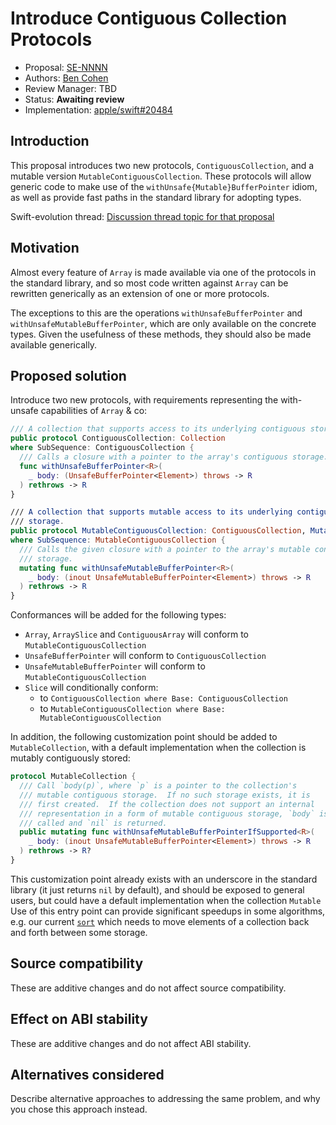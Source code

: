 # Introduce Contiguous Collection Protocols

* Proposal: [SE-NNNN](NNNN-contiguous-collection.md)
* Authors: [Ben Cohen](https://github.com/airspeedswift)
* Review Manager: TBD
* Status: **Awaiting review**
* Implementation: [apple/swift#20484](https://github.com/apple/swift/pull/20484)

## Introduction

This proposal introduces two new protocols, `ContiguousCollection`, and a
mutable version `MutableContiguousCollection`. These protocols will allow
generic code to make use of the `withUnsafe{Mutable}BufferPointer` idiom,
as well as provide fast paths in the standard library for adopting types.

Swift-evolution thread: [Discussion thread topic for that proposal](https://forums.swift.org/)

## Motivation

Almost every feature of `Array` is made available via one of the protocols
in the standard library, and so most code written against `Array` can be
rewritten generically as an extension of one or more protocols.

The exceptions to this are the operations `withUnsafeBufferPointer` and
`withUnsafeMutableBufferPointer`, which are only available on the concrete
types. Given the usefulness of these methods, they should also be made
available generically.

## Proposed solution

Introduce two new protocols, with requirements representing the with-unsafe capabilities of `Array` & co:

```swift
/// A collection that supports access to its underlying contiguous storage.
public protocol ContiguousCollection: Collection
where SubSequence: ContiguousCollection {
  /// Calls a closure with a pointer to the array's contiguous storage.
  func withUnsafeBufferPointer<R>(
    _ body: (UnsafeBufferPointer<Element>) throws -> R
  ) rethrows -> R
}

/// A collection that supports mutable access to its underlying contiguous
/// storage.
public protocol MutableContiguousCollection: ContiguousCollection, MutableCollection
where SubSequence: MutableContiguousCollection {
  /// Calls the given closure with a pointer to the array's mutable contiguous
  /// storage.
  mutating func withUnsafeMutableBufferPointer<R>(
    _ body: (inout UnsafeMutableBufferPointer<Element>) throws -> R
  ) rethrows -> R
}
```

Conformances will be added for the following types:
- `Array`, `ArraySlice` and `ContiguousArray` will conform to `MutableContiguousCollection`
- `UnsafeBufferPointer` will conform to `ContiguousCollection`
- `UnsafeMutableBufferPointer` will conform to `MutableContiguousCollection`
- `Slice` will conditionally conform:
    - to `ContiguousCollection where Base: ContiguousCollection`
    - to `MutableContiguousCollection where Base: MutableContiguousCollection`

In addition, the following customization point should be added to
`MutableCollection`, with a default implementation when the collection is
mutably contiguously stored:

```swift
protocol MutableCollection {
  /// Call `body(p)`, where `p` is a pointer to the collection's
  /// mutable contiguous storage.  If no such storage exists, it is
  /// first created.  If the collection does not support an internal
  /// representation in a form of mutable contiguous storage, `body` is not
  /// called and `nil` is returned.
  public mutating func withUnsafeMutableBufferPointerIfSupported<R>(
    _ body: (inout UnsafeMutableBufferPointer<Element>) throws -> R
  ) rethrows -> R?
}
```

This customization point already exists with an underscore in the standard
library (it just returns `nil` by default), and should be exposed to
general users, but could have a default implementation when the collection
`Mutable` Use of this entry point can provide significant speedups in some
algorithms, e.g. our current
[`sort`](https://github.com/apple/swift/blob/6662ccc16dba27418eefd3cb7856bddda5a33386/stdlib/public/core/Sort.swift#L249)
which needs to move elements of a collection back and forth between
some storage.

## Source compatibility

These are additive changes and do not affect source compatibility.

## Effect on ABI stability

These are additive changes and do not affect ABI stability.

## Alternatives considered

Describe alternative approaches to addressing the same problem, and
why you chose this approach instead.

